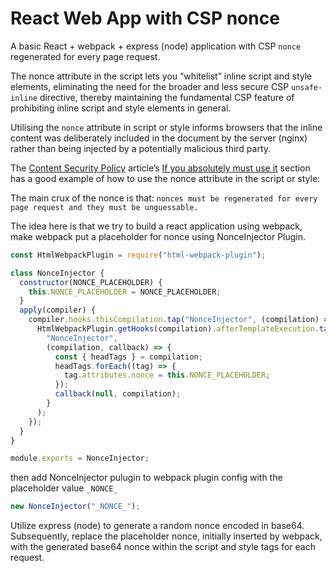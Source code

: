 # React Web App with CSP nonce

A basic React + webpack + express (node) application with CSP `nonce` regenerated for every page request.

The nonce attribute in the script lets you “whitelist” inline script and style elements, eliminating the need for the broader and less secure CSP `unsafe-inline` directive, thereby maintaining the fundamental CSP feature of prohibiting inline script and style elements in general.

Utilising the `nonce` attribute in script or style informs browsers that the inline content was deliberately included in the document by the server (nginx) rather than being injected by a potentially malicious third party.

The [Content Security Policy](https://web.dev/articles/csp) article’s [If you absolutely must use it](https://web.dev/articles/csp#if-you-absolutely-must-use-it) section has a good example of how to use the nonce attribute in the script or style:

The main crux of the nonce is that: `nonces must be regenerated for every page request and they must be unguessable.`

The idea here is that we try to build a react application using webpack, make webpack put a placeholder for nonce using NonceInjector Plugin.

```javascript
const HtmlWebpackPlugin = require("html-webpack-plugin");

class NonceInjector {
  constructor(NONCE_PLACEHOLDER) {
    this.NONCE_PLACEHOLDER = NONCE_PLACEHOLDER;
  }
  apply(compiler) {
    compiler.hooks.thisCompilation.tap("NonceInjector", (compilation) => {
      HtmlWebpackPlugin.getHooks(compilation).afterTemplateExecution.tapAsync(
        "NonceInjector",
        (compilation, callback) => {
          const { headTags } = compilation;
          headTags.forEach((tag) => {
            tag.attributes.nonce = this.NONCE_PLACEHOLDER;
          });
          callback(null, compilation);
        }
      );
    });
  }
}

module.exports = NonceInjector;
```

then add NonceInjector pulugin to webpack plugin config with the placeholder value `_NONCE_`

```javascript
new NonceInjector("_NONCE_");
```

Utilize express (node) to generate a random nonce encoded in base64. Subsequently, replace the placeholder nonce, initially inserted by webpack, with the generated base64 nonce within the script and style tags for each request.
